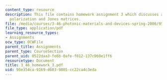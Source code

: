 ```yaml
---
content_type: resource
description: This file contains homework assignment 3 which discusses about field
  polarization and Jones matrices.
file: /media/courses/3-46-photonic-materials-and-devices-spring-2006/95e354ca9169d6039805cc22ca4c3eda_3_46_homework_3.pdf
file_type: application/pdf
learning_resource_types:
- Assignments
ocw_type: OCWFile
parent_title: Assignments
parent_type: CourseSection
parent_uid: 0522daa3-fe6b-0afe-f812-137c060e1ff6
resourcetype: Document
title: 3_46_homework_3.pdf
uid: 95e354ca-9169-d603-9805-cc22ca4c3eda
---
```

